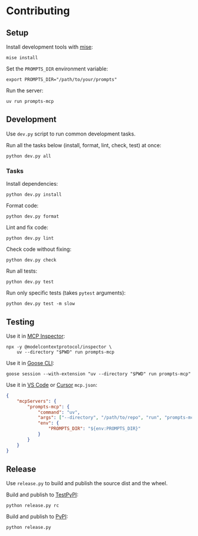 # Contributing

## Setup

Install development tools with [mise](https://mise.jdx.dev/):

    mise install

Set the `PROMPTS_DIR` environment variable:

    export PROMPTS_DIR="/path/to/your/prompts"

Run the server:

    uv run prompts-mcp

## Development

Use `dev.py` script to run common development tasks.

Run all the tasks below (install, format, lint, check, test) at once:

    python dev.py all

### Tasks

Install dependencies:

    python dev.py install

Format code:

    python dev.py format

Lint and fix code:

    python dev.py lint

Check code without fixing:

    python dev.py check

Run all tests:

    python dev.py test

Run only specific tests (takes `pytest` arguments):

    python dev.py test -m slow

## Testing

Use it in [MCP Inspector](https://modelcontextprotocol.io/docs/tools/inspector):

    npx -y @modelcontextprotocol/inspector \
        uv --directory "$PWD" run prompts-mcp

Use it in [Goose CLI](https://block.github.io/goose/docs/quickstart):

    goose session --with-extension "uv --directory "$PWD" run prompts-mcp"

Use it in [VS Code](https://code.visualstudio.com/docs/copilot/customization/mcp-servers#_add-an-mcp-server) or [Cursor](https://cursor.com/docs/context/mcp#using-mcpjson) `mcp.json`:

```json
{
    "mcpServers": {
        "prompts-mcp": {
            "command": "uv",
            "args": ["--directory", "/path/to/repo", "run", "prompts-mcp"],
            "env": {
                "PROMPTS_DIR": "${env:PROMPTS_DIR}"
            }
        }
    }
}
```

## Release

Use `release.py` to build and publish the source dist and the wheel.

Build and publish to [TestPyPI](https://test.pypi.org/project/prompts-mcp/):

    python release.py rc

Build and publish to [PyPI](https://pypi.org/project/prompts-mcp/):

    python release.py
